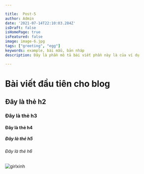```yaml
---

title:  Post-5
author: Admin
date: '2021-07-14T22:10:03.284Z'
isDraft: false
isHomePage: true
isFeatured: false
image: image-6.jpg
tags: ["greeting", "egg"]
keywords: example, bài mẫu, bản nháp
description: Đây là phần mô tả bài viết phần này là của ví dụ

---
```


# Bài viết đầu tiên cho blog
## Đây là thẻ h2
### Đây là thẻ h3
#### Đây là thẻ h4
##### Đây là thẻ h5
###### Đây là thẻ h6
![girlxinh](/images/contents/an-uong/article-5.jpg)